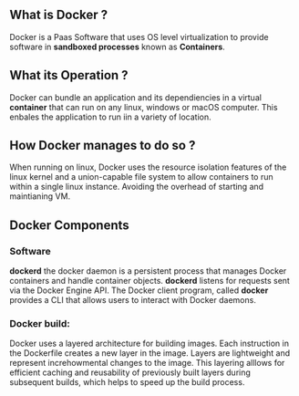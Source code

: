 ## What is Docker ?
Docker is a Paas Software that uses OS level virtualization to provide software in **sandboxed processes** known as **Containers**.

## What its Operation ?
Docker can bundle an application and its dependiencies in a virtual **container** that can run on any linux, windows or macOS computer. This enbales the application to run iin a variety of location.

## How Docker manages to do so ?
When running on linux, Docker uses the resource isolation features of the linux kernel and a union-capable file system to allow containers to run within a single linux instance. Avoiding the overhead of starting and maintianing VM.

## Docker Components
### Software
**dockerd** the docker daemon is a persistent process that manages Docker containers and handle container objects. **dockerd** listens for requests sent via the Docker Engine API. The Docker client program, called **docker** provides a CLI that allows users to interact with Docker daemons.

### Docker build:
Docker uses a layered architecture for building images. Each instruction in the Dockerfile creates a new layer in the image. Layers are lightweight and represent increhowmental changes to the image. This layering alllows for efficient caching and reusability of previously built layers during subsequent builds, which helps to speed up the build process.